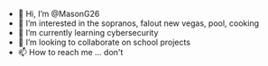 - 👋 Hi, I’m @MasonG26
- 👀 I’m interested in the sopranos, falout new vegas, pool, cooking
- 🌱 I’m currently learning cybersecurity
- 💞️ I’m looking to collaborate on school projects
- 📫 How to reach me ... don't
